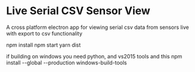 # Live Serial CSV Sensor View
 A cross platform electron app for viewing serial csv data from sensors live with export to csv functionality

npm install
npm start
yarn dist

if building on windows you need python, and vs2015 tools and this
npm install --global --production windows-build-tools

